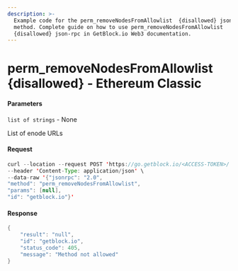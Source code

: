 ```yaml
---
description: >-
  Example code for the perm_removeNodesFromAllowlist  {disallowed} json-rpc
  method. Сomplete guide on how to use perm_removeNodesFromAllowlist 
  {disallowed} json-rpc in GetBlock.io Web3 documentation.
---
```


# perm\_removeNodesFromAllowlist {disallowed} - Ethereum Classic

#### Parameters

`list of strings` - None

List of enode URLs

#### Request

```java
curl --location --request POST 'https://go.getblock.io/<ACCESS-TOKEN>/' \
--header 'Content-Type: application/json' \ 
--data-raw '{"jsonrpc": "2.0",
"method": "perm_removeNodesFromAllowlist",
"params": [null],
"id": "getblock.io"}'
```

#### Response

```java
{
    "result": "null",
    "id": "getblock.io",
    "status_code": 405,
    "message": "Method not allowed"
}
```
